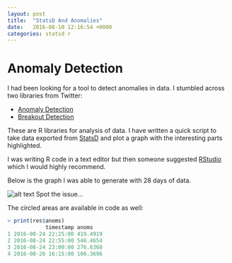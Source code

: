 ```yaml
---
layout: post
title:  "StatsD And Anomalies"
date:   2016-08-10 12:16:54 +0000
categories: statsd r
---
```

# Anomaly Detection
I had been looking for a tool to detect anomalies in data. I stumbled across two libraries from Twitter:

* [Anomaly Detection](https://github.com/twitter/AnomalyDetection)
* [Breakout Detection](https://github.com/twitter/BreakoutDetection)

These are R libraries for analysis of data. I have written a quick script to take data exported from [StatsD](https://github.com/statsd/statsd)
and plot a graph with the interesting parts highlighted.

I was writing R code in a text editor but then someone suggested [RStudio](https://www.rstudio.com/) which I would highly recommend.

Below is the graph I was able to generate with 28 days of data.

![alt text](/assets/2016/08/statsd-plot.png "StatsD Plot.")
Spot the issue…

The circled areas are available in code as well:

```r
> print(res$anoms)
            timestamp anoms
1 2016-08-24 22:25:00 419.4919
2 2016-08-24 22:55:00 546.4654
3 2016-08-24 23:00:00 276.6360
4 2016-08-26 16:15:00 106.3696
```
